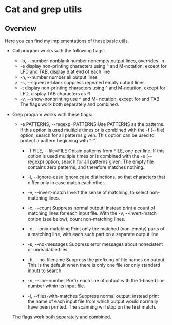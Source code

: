 # Cat and grep utils

## Overview

Here you can find my implementations of these basic utils.

* Cat program works with the following flags:
	* -b, --number-nonblank    number nonempty output lines, overrides -n
 	* -e                       display non-printing characters using ^ and M-notation, except for LFD and TAB, display $ at end of each line
	*  -n, --number             number all output lines
	*  -s, --squeeze-blank      suppress repeated empty output lines
	*  -t                       display non-printing characters using ^ and M-notation, except for LFD,  display TAB characters as ^I
	*  -v, --show-nonprinting   use ^ and M- notation, except for and TAB
	The flags work both separately and combined.

* Grep program works with these flags:
	* -e PATTERNS, --regexp=PATTERNS
              Use  PATTERNS  as  the  patterns.   If  this option is used
              multiple times or is combined with the -f (--file)  option,
              search  for all patterns given.  This option can be used to
              protect a pattern beginning with “-”.

       * -f FILE, --file=FILE
              Obtain patterns from FILE, one per line.  If this option is
              used  multiple  times or is combined with the -e (--regexp)
              option, search for all  patterns  given.   The  empty  file
              contains zero patterns, and therefore matches nothing.

       * -i, --ignore-case
              Ignore  case  distinctions,  so that characters that differ
              only in case match each other.

       * -v, --invert-match
              Invert the sense of matching, to select non-matching lines.
       * -c, --count
              Suppress normal output; instead print a count  of  matching
              lines  for  each  input  file.  With the -v, --invert-match
              option (see below), count non-matching lines.
       * -o, --only-matching
              Print  only  the  matched  (non-empty)  parts of a matching
              line, with each such part on a separate output line.
       * -s, --no-messages
              Suppress  error  messages  about  nonexistent or unreadable
              files.
       * -h, --no-filename
              Suppress  the  prefixing  of file names on output.  This is
              the default when there is only one file (or  only  standard
              input) to search.
       * -n, --line-number
              Prefix each line of output with  the  1-based  line  number
              within its input file.
       * -l, --files-with-matches
              Suppress  normal  output;  instead  print  the name of each
              input file from  which  output  would  normally  have  been
              printed.  The scanning will stop on the first match.
              
	The flags work both separately and combined.
